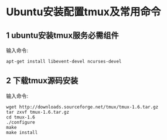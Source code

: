 Ubuntu安装配置tmux及常用命令
===

1 ubuntu安装tmux服务必需组件
---

输入命令:

    apt-get install libevent-devel ncurses-devel

2 下载tmux源码安装
---

输入命令:

    wget http://downloads.sourceforge.net/tmux/tmux-1.6.tar.gz
    tar zxvf tmux-1.6.tar.gz
    cd tmux-1.6
    ./configure
    make
    make install